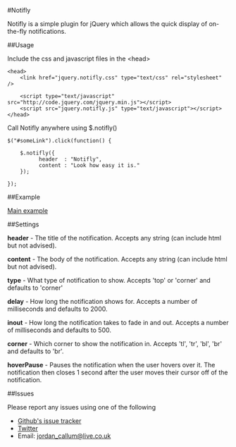 #Notifly

Notifly is a simple plugin for jQuery which allows the quick display of on-the-fly notifications.

##Usage

Include the css and javascript files in the &lt;head&gt;

    <head>
        <link href="jquery.notifly.css" type="text/css" rel="stylesheet" />

        <script type="text/javascript" src="http://code.jquery.com/jquery.min.js"></script>
        <script src="jquery.notifly.js" type="text/javascript"></script>
    </head>

Call Notifly anywhere using $.notifly()

    $("#someLink").click(function() {

        $.notifly({
		      header  : "Notifly",
		      content : "Look how easy it is."		
        });

    });

##Example

[Main example](http://jordanadams.github.com/Notifly/)

##Settings

**header** - The title of the notification. Accepts any string (can include html but not advised).

**content** - The body of the notification. Accepts any string (can include html but not advised).

**type** - What type of notification to show. Accepts 'top' or 'corner' and defaults to 'corner'

**delay** - How long the notification shows for. Accepts a number of milliseconds and defaults to 2000.

**inout** - How long the notification takes to fade in and out. Accepts a number of milliseconds and defaults to 500. 

**corner** - Which corner to show the notification in. Accepts 'tl', 'tr', 'bl', 'br' and defaults to 'br'.

**hoverPause** - Pauses the notification when the user hovers over it. The notification then closes 1 second after the user moves their cursor off of the notification.

##Issues

Please report any issues using one of the following

* [Github's issue tracker](https://github.com/JordanAdams/Notifly/issues)
* [Twitter](http://twitter.com/JordanCallumA)
* Email: jordan_callum@live.co.uk